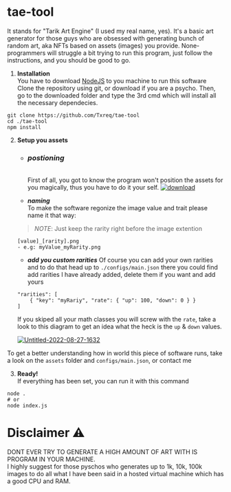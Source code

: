 
# tae-tool
It stands for "Tarik Art Engine" (I used my real name, yes). It's a basic  art generator for those guys who are obsessed with generating bunch of random art, aka NFTs based on assets (images) you provide.
None-programmers will struggle a bit trying to run this program, just follow the instructions, and you should be good to go.
1. **Installation**<br/>
You have to download [NodeJS](https://nodejs.org/en/) to you machine to run this software
Clone the repository using git, or download if you are a psycho. Then, go to the downloaded folder and type the 3rd cmd which will install all the necessary dependecies.
```
git clone https://github.com/Txreq/tae-tool
cd ./tae-tool
npm install
```
2. **Setup you assets**<br/>
	- ***<h3>postioning</h3>***<br/>
	First of all, you got to know the program won't position the assets for you magically, thus you have to do it your self.
	<a href="https://imgbb.com/"><img src="https://i.ibb.co/M5VgZH5/download.png" alt="download" border="0"></a>

	- ***naming***<br/>
	To make the software regonize the image value and trait please name it that way:
	 > *NOTE*:  Just keep the rarity right before the image extention
	```
	[value]_[rarity].png
	- e.g: myValue_myRarity.png
	```
	- ***add you custom rarities***
	Of course you can add your own rarities and to do that head up to `./configs/main.json` there you could find add rarities I have already added, delete them if you want and add yours
	```
	"rarities": [
		{ "key": "myRariy", "rate": { "up": 100, "down": 0 } }
	]
	```
	If you skiped all your math classes you will screw with the `rate`, take a look to this diagram to get an idea what the heck is the `up` & `down` values.

	<a href="https://ibb.co/fqd2wvw"><img src="https://i.ibb.co/mb5GW8W/Untitled-2022-08-27-1632.png" alt="Untitled-2022-08-27-1632" border="0"></a><br />
 
To get a better understanding how in world this piece of software runs, take a look on the `assets` folder and `configs/main.json`, or contact me <br/>

3. **Ready!** <br/>
If everything has been set, you can run it with this command
```
node .
# or
node index.js
```
# Disclaimer ⚠️
DONT EVER TRY TO GENERATE A HIGH AMOUNT OF ART WITH IS PROGRAM IN YOUR MACHINE.
<br/>
I highly suggest for those pyschos who generates up to 1k, 10k, 100k images to do all what I have been said in a hosted virtual machine which has a good CPU and RAM.
